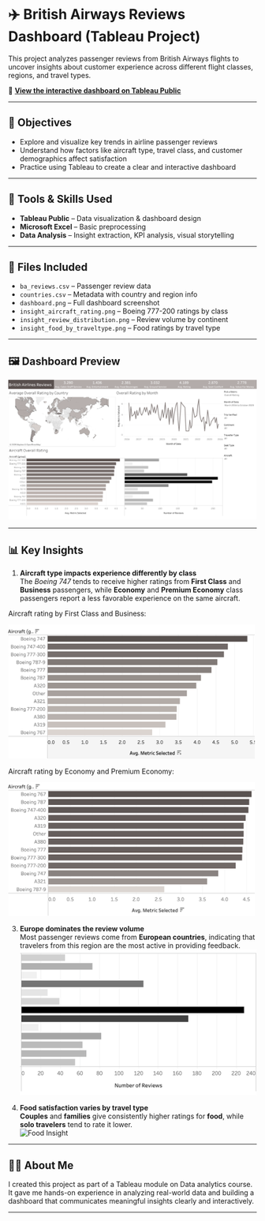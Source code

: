 # ✈️ British Airways Reviews Dashboard (Tableau Project)

This project analyzes passenger reviews from British Airways flights to uncover insights about customer experience across different flight classes, regions, and travel types.

🔗 **[View the interactive dashboard on Tableau Public](https://public.tableau.com/app/profile/shir.shitrit/viz/BAReviews_17448289607320/Dashboard1?publish=yes)**

---

## 📌 Objectives

- Explore and visualize key trends in airline passenger reviews  
- Understand how factors like aircraft type, travel class, and customer demographics affect satisfaction  
- Practice using Tableau to create a clear and interactive dashboard

---

## 🧰 Tools & Skills Used

- **Tableau Public** – Data visualization & dashboard design  
- **Microsoft Excel** – Basic preprocessing  
- **Data Analysis** – Insight extraction, KPI analysis, visual storytelling

---

## 📁 Files Included

- `ba_reviews.csv` – Passenger review data  
- `countries.csv` – Metadata with country and region info  
- `dashboard.png` – Full dashboard screenshot  
- `insight_aircraft_rating.png` – Boeing 777-200 ratings by class  
- `insight_review_distribution.png` – Review volume by continent  
- `insight_food_by_traveltype.png` – Food ratings by travel type

---

## 🖼️ Dashboard Preview

![Full Dashboard](https://github.com/shirshitrit/BA-Reviews--Tableau-project/blob/main/Dashboard.png)

---

## 📊 Key Insights

1. **Aircraft type impacts experience differently by class**  
   The *Boeing 747* tends to receive higher ratings from **First Class** and **Business** passengers, while **Economy** and **Premium Economy** class passengers report a less favorable experience on the same aircraft.

Aircraft rating by First Class and Business:

   <img src="aircraft_rating_business_firstclass.png" alt="Aircraft Insight" width="500"/>

Aircraft rating by Economy and Premium Economy:
   
   <img src="aircraft_rating_economy_premium.png" alt="Aircraft Insight" width="500"/>



3. **Europe dominates the review volume**  
   Most passenger reviews come from **European countries**, indicating that travelers from this region are the most active in providing feedback.  
   ![Review Volume Insight](https://github.com/shirshitrit/BA-Reviews--Tableau-project/blob/main/europe_number_of_reviews.png)

4. **Food satisfaction varies by travel type**  
   **Couples** and **families** give consistently higher ratings for **food**, while **solo travelers** tend to rate it lower.  
   ![Food Insight](insight_food_by_traveltype.png)

---

## 👩‍💻 About Me

I created this project as part of a Tableau module on Data analytics course.  
It gave me hands-on experience in analyzing real-world data and building a dashboard that communicates meaningful insights clearly and interactively.

---

